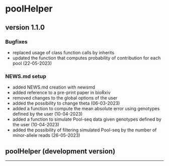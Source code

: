 # poolHelper

## version 1.1.0

### Bugfixes

-   replaced usage of class function calls by inherits
-   updated the function that computes probability of contribution for each pool (22-05-2023)

### NEWS.md setup

-   added NEWS.md creation with newsmd
-   added reference to a pre-print paper in bioRxiv
-   removed changes to the global options of the user
-   added the possibility to change theta (06-03-2023)
-   added a function to compute the mean absolute error using genotypes defined by the user (10-04-2023)
-   added a function to simulate Pool-seq data given genotypes defined by the user (10-04-2023)
-   added the possibility of filtering simulated Pool-seq by the number of minor-allele reads (26-05-2023)

## poolHelper (development version)

------------------------------------------------------------------------
